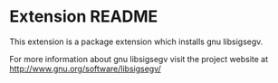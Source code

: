 # Extension README

This extension is a package extension which installs gnu libsigsegv.

For more information about gnu libsigsegv visit the project website at
http://www.gnu.org/software/libsigsegv/

